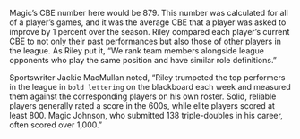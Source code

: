 Magic’s CBE number here would be 879. This number was
calculated for all of a player’s games, and it was the average CBE that a
player was asked to improve by 1 percent over the season. Riley
compared each player’s current CBE to not only their past
performances but also those of other players in the league. As Riley
put it, “We rank team members alongside league opponents who play
the same position and have similar role definitions.”

Sportswriter Jackie MacMullan noted, “Riley trumpeted the top
performers in the league in `bold lettering` on the blackboard each week
and measured them against the corresponding players on his own
roster. Solid, reliable players generally rated a score in the 600s, while
elite players scored at least 800. Magic Johnson, who submitted 138
triple-doubles in his career, often scored over 1,000.”